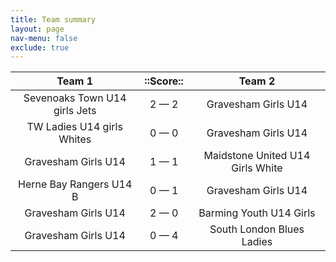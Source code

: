 ```yaml
---
title: Team summary
layout: page
nav-menu: false
exclude: true
---
```




|            Team 1             |  ::Score::  |              Team 2              |
|:-----------------------------:|:-----------:|:--------------------------------:|
| Sevenoaks Town U14 girls Jets | 2 &mdash; 2 |       Gravesham Girls U14        |
|  TW Ladies U14 girls Whites   | 0 &mdash; 0 |       Gravesham Girls U14        |
|      Gravesham Girls U14      | 1 &mdash; 1 | Maidstone United U14 Girls White |
|    Herne Bay Rangers U14 B    | 0 &mdash; 1 |       Gravesham Girls U14        |
|      Gravesham Girls U14      | 2 &mdash; 0 |     Barming Youth U14 Girls      |
|      Gravesham Girls U14      | 0 &mdash; 4 |    South London Blues Ladies     |

 <br /><br /><br />